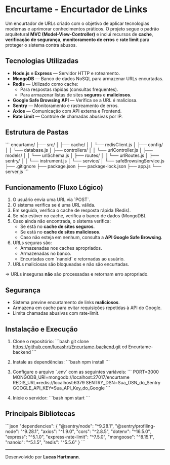 # Encurtame - Encurtador de Links

Um encurtador de URLs criado com o objetivo de aplicar tecnologias modernas e aprimorar conhecimentos práticos. O projeto segue o padrão arquitetural **MVC (Model-View-Controller)** e inclui recursos de **cache**, **verificação de segurança**, **monitoramento de erros** e **rate limit** para proteger o sistema contra abusos.

## Tecnologias Utilizadas

- **Node.js** e **Express** — Servidor HTTP e roteamento.
- **MongoDB** — Banco de dados NoSQL para armazenar URLs encurtadas.
- **Redis** — Utilizado como cache:
  - Para respostas rápidas (consultas frequentes).
  - Para armazenar listas de sites **seguros** e **maliciosos**.
- **Google Safe Browsing API** — Verifica se a URL é maliciosa.
- **Sentry** — Monitoramento e rastreamento de erros.
- **Axios** — Comunicação com API externa e Frontend.
- **Rate Limit** — Controle de chamadas abusivas por IP.

## Estrutura de Pastas

\`\`\`
encurtame/
├── src/
│   ├── cache/
│   │   └── redisClient.js
│   ├── config/
│   │   └── database.js
│   ├── controllers/
│   │   └── urlController.js
│   ├── models/
│   │   └── urlSchema.js
│   ├── routes/
│   │   └── urlRoutes.js
│   ├── sentry/
│   │   └── instrument.js
│   └── service/
│       └── safeBrowsingService.js
├── .gitignore
├── package.json
├── package-lock.json
├── app.js
└── server.js
\`\`\`

## Funcionamento (Fluxo Lógico)

1. O usuário envia uma URL via \`POST\`.
2. O sistema verifica se é uma URL válida.
3. Em seguida, verifica o cache de resposta rápida (Redis).
4. Se não estiver no cache, verifica o banco de dados (MongoDB).
5. Caso ainda não encontrada, o sistema verifica:
   - Se está no **cache de sites seguros**.
   - Se está no **cache de sites maliciosos**.
   - Caso não esteja em nenhum, consulta a **API Google Safe Browsing**.
6. URLs seguras são:
   - Armazenadas nos caches apropriados.
   - Armazenadas no banco.
   - Encurtadas com \`nanoid\` e retornadas ao usuário.
7. URLs maliciosas são bloqueadas e não são encurtadas.

=> URLs inseguras **não** são processadas e retornam erro apropriado.

## Segurança

- Sistema previne encurtamento de links **maliciosos**.
- Armazena em cache para evitar requisições repetidas à API do Google.
- Limita chamadas abusivas com rate-limit.

## Instalação e Execução

1. Clone o repositório:
   \`\`\`bash
   git clone https://github.com/lucashrt/Encurtame-backend.git
   cd Encurtame-backend
   \`\`\`

2. Instale as dependências:
   \`\`\`bash
   npm install
   \`\`\`

3. Configure o arquivo \`.env\` com as seguintes variáveis:
   \`\`\`
   PORT=3000
   MONGODB_URI=mongodb://localhost:27017/encurtame
   REDIS_URL=redis://localhost:6379
   SENTRY_DSN=Sua_DSN_do_Sentry
   GOOGLE_API_KEY=Sua_API_Key_do_Google
   \`\`\`

4. Inicie o servidor:
   \`\`\`bash
   npm start
   \`\`\`

## Principais Bibliotecas

\`\`\`json
"dependencies": {
  "@sentry/node": "^9.28.1",
  "@sentry/profiling-node": "^9.28.1",
  "axios": "^1.9.0",
  "cors": "^2.8.5",
  "dotenv": "^16.5.0",
  "express": "^5.1.0",
  "express-rate-limit": "^7.5.0",
  "mongoose": "^8.15.1",
  "nanoid": "^5.1.5",
  "redis": "^5.5.6"
}
\`\`\`

---

Desenvolvido por **Lucas Hartmann**.
